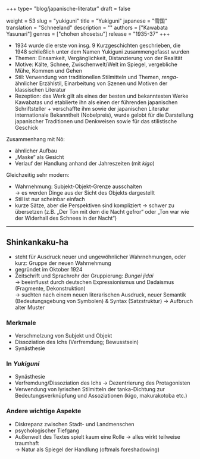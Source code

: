 +++
type= "blog/japanische-literatur"
draft = false

weight = 53
slug = "yukiguni"
title = "Yukiguni"
japanese = "雪国"
translation = "Schneeland"
description = ""
authors = ["Kawabata Yasunari"]
genres = ["chohen shosetsu"]
release = "1935-37"
+++

- 1934 wurde die erste von insg. 9 Kurzgeschichten geschrieben, die 1948 schließlich unter dem Namen Yukiguni zusammengefasst wurden
- Themen: Einsamkeit, Vergänglichkeit, Distanzierung von der Realität
- Motive: Kälte, Schnee, Zwischenwelt/Welt im Spiegel, vergebliche Mühe, Kommen und Gehen
- Stil: Verwendung von traditionellen Stilmitteln und Themen, *renga*-ähnlicher Erzählstil, Einarbeitung von Szenen und Motiven der klassischen Literatur
- Rezeption: das Werk gilt als eines der besten und bekanntesten Werke Kawabatas und etablierte ihn als einen der führenden japanischen Schriftsteller + verschaffte ihm sowie der japanischen Literatur internationale Bekanntheit (Nobelpreis), wurde gelobt für die Darstellung japanischer Traditionen und Denkweisen sowie für das stilistische Geschick

Zusammenhang mit Nō:

- ähnlicher Aufbau
- „Maske“ als Gesicht
- Verlauf der Handlung anhand der Jahreszeiten (mit *kigo*)

Gleichzeitig sehr modern:

- Wahrnehmung: Subjekt-Objekt-Grenze ausschalten  
-> es werden Dinge aus der Sicht des Objekts dargestellt
- Stil ist nur scheinbar einfach
- kurze Sätze, aber die Perspektiven sind kompliziert -> schwer zu übersetzen (z.B. „Der Ton mit dem die Nacht gefror“ oder „Ton war wie der Widerhall des Schnees in der Nacht“)

---

## Shinkankaku-ha

- steht für Ausdruck neuer und ungewöhnlicher Wahrnehmungen, oder kurz: Gruppe der neuen Wahrnehmung
- gegründet im Oktober 1924
- Zeitschrift und Sprachrohr der Gruppierung: *Bungei jidai*  
-> beeinflusst durch deutschen Expressionismus und Dadaismus (Fragmente, Dekonstruktion)  
-> suchten nach einem neuen literarischen Ausdruck, neuer Semantik (Bedeutungsgebung von Symbolen) & Syntax (Satzstruktur) -> Aufbruch alter Muster

### Merkmale

- Verschmelzung von Subjekt und Objekt
- Dissoziation des Ichs (Verfremdung; Bewusstsein)
- Synästhesie

### In *Yukiguni*

- Synästhesie
- Verfremdung/Dissoziation des Ichs -> Dezentrierung des Protagonisten
- Verwendung von lyrischen Stilmitteln der tanka-Dichtung zur Bedeutungsverknüpfung und Assoziationen (kigo, makurakotoba etc.)

### Andere wichtige Aspekte

- Diskrepanz zwischen Stadt- und Landmenschen
- psychologischer Tiefgang
- Außenwelt des Textes spielt kaum eine Rolle -> alles wirkt teilweise traumhaft  
-> Natur als Spiegel der Handlung (oftmals foreshadowing)
